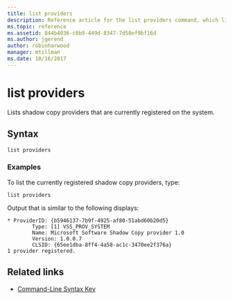 ```yaml
---
title: list providers
description: Reference article for the list providers command, which lists shadow copy providers that are currently registered on the system.
ms.topic: reference
ms.assetid: 844b4036-c0b9-449d-8347-7d58ef9bf16d
ms.author: jgerend
author: robinharwood
manager: mtillman
ms.date: 10/16/2017
---
```


# list providers

Lists shadow copy providers that are currently registered on the system.

## Syntax

```
list providers
```

### Examples

To list the currently registered shadow copy providers, type:

```
list providers
```

Output that is similar to the following displays:

```
* ProviderID: {b5946137-7b9f-4925-af80-51abd60b20d5}
        Type: [1] VSS_PROV_SYSTEM
        Name: Microsoft Software Shadow Copy provider 1.0
        Version: 1.0.0.7
        CLSID: {65ee1dba-8ff4-4a58-ac1c-3470ee2f376a}
1 provider registered.
```

## Related links

- [Command-Line Syntax Key](command-line-syntax-key.md)
